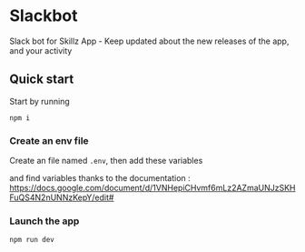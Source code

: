 # Slackbot

Slack bot for Skillz App - Keep updated about the new releases of the app, and your activity

## Quick start

Start by running

`npm i`

### Create an env file

Create an file named `.env`, then add these variables

and find variables thanks to the documentation : https://docs.google.com/document/d/1VNHepiCHvmf6mLz2AZmaUNJzSKHFuQS4N2nUNNzKepY/edit#

### Launch the app

`npm run dev`
